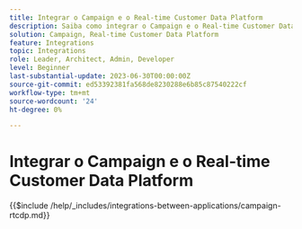 ```yaml
---
title: Integrar o Campaign e o Real-time Customer Data Platform
description: Saiba como integrar o Campaign e o Real-time Customer Data Platform.
solution: Campaign, Real-time Customer Data Platform
feature: Integrations
topic: Integrations
role: Leader, Architect, Admin, Developer
level: Beginner
last-substantial-update: 2023-06-30T00:00:00Z
source-git-commit: ed53392381fa568de8230288e6b85c87540222cf
workflow-type: tm+mt
source-wordcount: '24'
ht-degree: 0%

---
```



# Integrar o Campaign e o Real-time Customer Data Platform

{{$include /help/_includes/integrations-between-applications/campaign-rtcdp.md}}
